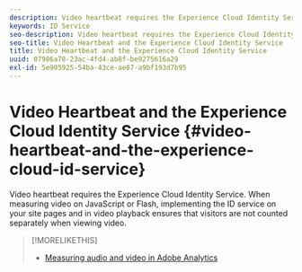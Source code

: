 ```yaml
---
description: Video heartbeat requires the Experience Cloud Identity Service. When measuring video on JavaScript or Flash, implementing the ID service on your site pages and in video playback ensures that visitors are not counted separately when viewing video.
keywords: ID Service
seo-description: Video heartbeat requires the Experience Cloud Identity Service. When measuring video on JavaScript or Flash, implementing the ID service on your site pages and in video playback ensures that visitors are not counted separately when viewing video.
seo-title: Video Heartbeat and the Experience Cloud Identity Service
title: Video Heartbeat and the Experience Cloud Identity Service
uuid: 07986a78-23ac-4fd4-ab8f-be9275616a29
exl-id: 5e905925-54ba-43ce-ae87-a9bf193d7b95
---
```

# Video Heartbeat and the Experience Cloud Identity Service {#video-heartbeat-and-the-experience-cloud-id-service}

Video heartbeat requires the Experience Cloud Identity Service. When measuring video on JavaScript or Flash, implementing the ID service on your site pages and in video playback ensures that visitors are not counted separately when viewing video.

>[!MORELIKETHIS]
>
>* [Measuring audio and video in Adobe Analytics](https://docs.adobe.com/content/help/en/media-analytics/using/media-overview.html)
